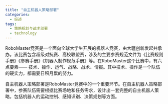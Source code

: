 ```yaml
---  
title: "自主机器人策略部署"  
categories:  
  - 综述  
tags: 
  - 策略规划与战术部署 
  - technology  
---  
```


RoboMaster竞赛是一个面向全球大学生开展的机器人竞赛，由大疆创新发起并承办。该比赛包含超级对抗赛、高校联盟赛，涉及的主要参赛规范文件为《比赛规则手册》《参赛手册》《机器人制作规范手册》等。在RoboMaster这个比赛中，有六点要素—— 技术、操作、运气、战略、战术、情报。其中技术、操作是一个队伍的硬实力，都需要日积月累的努力。

自主机器人策略部署是RoboMaster竞赛中的一个重要环节。在自主机器人策略部署中，参赛队伍需要根据比赛场地和任务需求，设计出一套完整的自主机器人策略，包括机器人的运动控制、感知识别、决策规划等方面。 
